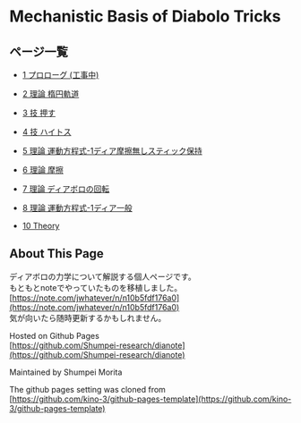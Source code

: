 # Mechanistic Basis of Diabolo Tricks

## ページ一覧

<!-- - [MathJax の動作確認](./mathjax-test) -->

- [1 プロローグ (工事中)](./1_prologue)

- [2 理論 楕円軌道](./2_ellipsoid)

- [3 技 押す](./3_push)

- [4 技 ハイトス](./4_toss)

- [5 理論 運動方程式-1ディア摩擦無しスティック保持](./5_singlenofhold)

- [6 理論 摩擦](./6_friction)

- [7 理論 ディアボロの回転](./7_rotation)

- [8 理論 運動方程式-1ディア一般](./8_single)

- [10 Theory](./10_fullmodel)

## About This Page

ディアボロの力学について解説する個人ページです。  
もともとnoteでやっていたものを移植しました。  
[https://note.com/jwhatever/n/n10b5fdf176a0](https://note.com/jwhatever/n/n10b5fdf176a0)  
気が向いたら随時更新するかもしれません。

Hosted on Github Pages  
[https://github.com/Shumpei-research/dianote](https://github.com/Shumpei-research/dianote)


Maintained by Shumpei Morita


The github pages setting was cloned from  
[https://github.com/kino-3/github-pages-template](https://github.com/kino-3/github-pages-template)
